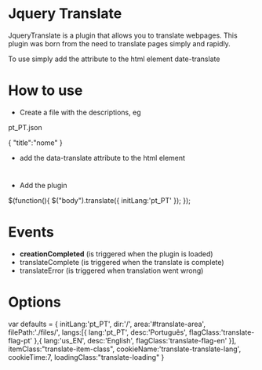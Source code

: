 # Jquery Translate #

JqueryTranslate is a plugin that allows you to translate webpages.
This plugin was born from the need to translate pages simply and rapidly.

To use simply add the attribute to the html element date-translate

<h1 data-translate="title"></h1>


How to use
==========


* Create a file with the descriptions, eg

pt_PT.json

{
  "title":"nome"
}

* add the data-translate attribute to the html element

<h1 data-translate="title"></h1>

* Add the plugin

 $(function(){
    $("body").translate({
      initLang:'pt_PT'
    });
  });


Events
==========

* **creationCompleted** (is triggered when the plugin is loaded)
* translateComplete (is triggered when the translate is complete)
* translateError    (is triggered when translation went wrong)

Options
==========

  var defaults = {
    initLang:'pt_PT',
    dir:'/',
    area:'#translate-area',
    filePath:'./files/',
    langs:[{
      lang:'pt_PT',
      desc:'Português',
      flagClass:'translate-flag-pt'
    },{
      lang:'us_EN',
      desc:'English',
      flagClass:'translate-flag-en'
    }],
    itemClass:"translate-item-class",
    cookieName:'translate-translate-lang',
    cookieTime:7,
    loadingClass:"translate-loading"
  }